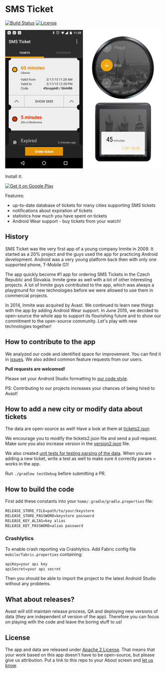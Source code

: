 # SMS Ticket
[![Build Status](https://travis-ci.org/avast/sms-ticket.svg?branch=master)](https://travis-ci.org/avast/sms-ticket) [![License](https://img.shields.io/badge/license-Apache%202-green.svg?style=flat)](https://github.com/avast/sms-ticket/blob/master/LICENSE.txt)

 ![Screenshot of the app](meta/screenshots/screenshot-small.png)
 ![Screenshot of the app](meta/screenshots/screenshot-wear.png)

Install it:

<a href="https://play.google.com/store/apps/details?id=eu.inmite.apps.smsjizdenka&hl=en"><img src="http://www.android.com/images/brand/get_it_on_play_logo_small.png" alt="Get it on Google Play" /></a>

Features:

- up-to-date database of tickets for many cities supporting SMS tickets
- notifications about expiration of tickets
- statistics how much you have spent on tickets
- Android Wear support - buy tickets from your watch!

## History

SMS Ticket was the very first app of a young company Inmite in 2009. It started as a 20% project and the guys used the app for practicing Android development. Android was a very young platform back then with only one supported phone, T-Mobile G1!

The app quickly become #1 app for ordering SMS Tickets in the Czech Republic and Slovakia. Inmite grew as well with a lot of other interesting projects. A lot of Inmite guys contributed to the app, which was always a playground for new technologies before we were allowed to use them in commercial projects.

In 2014, Inmite was acquired by Avast. We continued to learn new things with the app by adding Android Wear support. In June 2015, we decided to open-source the whole app to support its flourishing future and to show our commitment to the open-source community. Let's play with new technologies together!

## How to contribute to the app

We analyzed our code and identified space for improvement. You can find it in [issues](https://github.com/avast/sms-ticket/issues). We also added common feature requests from our users.

**Pull requests are welcomed!**

Please set your Android Studio formatting to [our code style](https://github.com/avast/android-styled-dialogs/blob/master/code-formatting-config.xml).

PS: Contributing to our projects increases your chances of being hired to Avast!

## How to add a new city or modify data about tickets

The data are open-source as well! Have a look at them at [tickets2.json](mobile/src/main/assets/tickets2.json)

We encourage you to modify the tickets2.json file and send a pull request. Make sure you also increase version in the [version2.json](mobile/src/main/assets/version2.json) file.

We also created [unit tests for testing parsing of the data](mobile/src/test/java/eu/inmite/apps/smsjizdenka). When you are adding a new ticket, write a test as well to make sure it correctly parses = works in the app.

Run ```./gradlew testDebug``` before submitting a PR.

## How to build the code

First add these constants into your `home/.gradle/gradle.properties` file:
```
RELEASE_STORE_FILE=path/to/your/keystore
RELEASE_STORE_PASSWORD=keystore password
RELEASE_KEY_ALIAS=key alias
RELEASE_KEY_PASSWORD=alias password
```

### Crashlytics
To enable crash reporting via Crashlytics. Add Fabric config file `mobile/fabric.properties` containing:
```
apiKey=your api key
apiSecret=your api secret
```

Then you should be able to import the project to the latest Android Studio without any problems.

## What about releases?

Avast will still maintain release process, QA and deploying new versions of data (they are independent of version of the app). Therefore you can focus on playing with the code and leave the boring stuff to us!

## License

The app and data are released under [Apache 2 License](LICENSE.txt). That means that your work based on this app doesn't have to be open-source, but please give us attribution. Put a link to this repo to your About screen and [let us know](mailto:vavra@avast.com).
